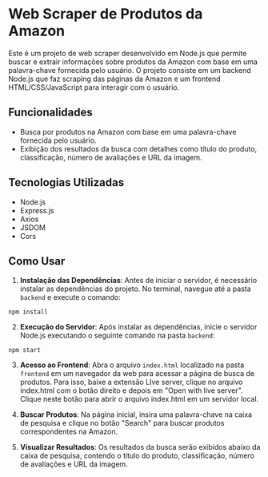 # Web Scraper de Produtos da Amazon

Este é um projeto de web scraper desenvolvido em Node.js que permite buscar e extrair informações sobre produtos da Amazon com base em uma palavra-chave fornecida pelo usuário. O projeto consiste em um backend Node.js que faz scraping das páginas da Amazon e um frontend HTML/CSS/JavaScript para interagir com o usuário.

## Funcionalidades

- Busca por produtos na Amazon com base em uma palavra-chave fornecida pelo usuário.
- Exibição dos resultados da busca com detalhes como título do produto, classificação, número de avaliações e URL da imagem.

## Tecnologias Utilizadas

- Node.js
- Express.js
- Axios
- JSDOM
- Cors

## Como Usar

1. **Instalação das Dependências**: Antes de iniciar o servidor, é necessário instalar as dependências do projeto. No terminal, navegue até a pasta `backend` e execute o comando:

```
npm install
```

2. **Execução do Servidor**: Após instalar as dependências, inicie o servidor Node.js executando o seguinte comando na pasta `backend`:

```
npm start
```

3. **Acesso ao Frontend**: Abra o arquivo `index.html` localizado na pasta `frontend` em um navegador da web para acessar a página de busca de produtos. Para isso, baixe a extensão LIve server, clique no arquivo index.html com o botão direito e depois em "Open with live server". Clique neste botão para abrir o arquivo index.html em um servidor local.

4. **Buscar Produtos**: Na página inicial, insira uma palavra-chave na caixa de pesquisa e clique no botão "Search" para buscar produtos correspondentes na Amazon.

5. **Visualizar Resultados**: Os resultados da busca serão exibidos abaixo da caixa de pesquisa, contendo o título do produto, classificação, número de avaliações e URL da imagem.


